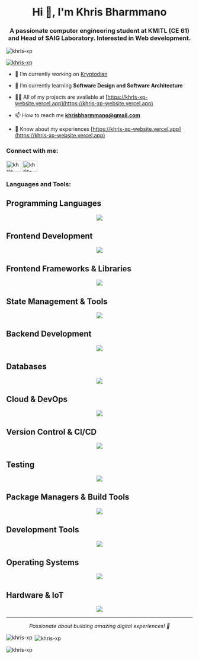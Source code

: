 <h1 align="center">Hi 👋, I'm Khris Bharmmano</h1>
<h3 align="center">A passionate computer engineering student at KMITL (CE 61) and Head of SAIG Laboratory. Interested in Web development.</h3>

<p align="left"> <img src="https://komarev.com/ghpvc/?username=khris-xp&label=Profile%20views&color=0e75b6&style=flat" alt="khris-xp" /> </p>

<p align="left"> <a href="https://github.com/ryo-ma/github-profile-trophy"><img src="https://github-profile-trophy.vercel.app/?username=khris-xp" alt="khris-xp" /></a> </p>

- 🔭 I’m currently working on [Kryptodian](https://kryptodian.com/)

- 🌱 I’m currently learning **Software Design and Software Architecture**

- 👨‍💻 All of my projects are available at [https://khris-xp-website.vercel.app](https://khris-xp-website.vercel.app)

- 📫 How to reach me **khrisbharmmano@gmail.com**

- 📄 Know about my experiences [https://khris-xp-website.vercel.app](https://khris-xp-website.vercel.app)

<h3 align="left">Connect with me:</h3>
<p align="left">
<a href="https://fb.com/khris.bharmmano" target="blank"><img align="center" src="https://raw.githubusercontent.com/rahuldkjain/github-profile-readme-generator/master/src/images/icons/Social/facebook.svg" alt="khris bharmmano" height="30" width="40" /></a>
<a href="https://instagram.com/khris_xp" target="blank"><img align="center" src="https://raw.githubusercontent.com/rahuldkjain/github-profile-readme-generator/master/src/images/icons/Social/instagram.svg" alt="khris-xp" height="30" width="40" /></a>
</p>

<h3 align="left">Languages and Tools:</h3>

## Programming Languages
<p align="center">
  <a href="https://skillicons.dev">
    <img src="https://skillicons.dev/icons?i=c,cpp,cs,go,java,js,ts,php,py,rust,solidity" />
  </a>
</p>

## Frontend Development
<p align="center">
  <a href="https://skillicons.dev">
    <img src="https://skillicons.dev/icons?i=html,css,sass,bootstrap,tailwind,windicss,materialui,vuetify,jquery,regex" />
  </a>
</p>

## Frontend Frameworks & Libraries
<p align="center">
  <a href="https://skillicons.dev">
    <img src="https://skillicons.dev/icons?i=angular,react,vue,nuxtjs,nextjs,svelte,solidjs,astro,electron" />
  </a>
</p>

## State Management & Tools
<p align="center">
  <a href="https://skillicons.dev">
    <img src="https://skillicons.dev/icons?i=redux,pinia,reactivex" />
  </a>
</p>

## Backend Development
<p align="center">
  <a href="https://skillicons.dev">
    <img src="https://skillicons.dev/icons?i=nodejs,express,nestjs,django,flask,fastapi,spring,dotnet,elysia" />
  </a>
</p>

## Databases
<p align="center">
  <a href="https://skillicons.dev">
    <img src="https://skillicons.dev/icons?i=mongodb,mysql,postgres,redis,prisma" />
  </a>
</p>

## Cloud & DevOps
<p align="center">
  <a href="https://skillicons.dev">
    <img src="https://skillicons.dev/icons?i=aws,azure,gcp,docker,heroku,netlify,firebase,supabase" />
  </a>
</p>

## Version Control & CI/CD
<p align="center">
  <a href="https://skillicons.dev">
    <img src="https://skillicons.dev/icons?i=git,github,gitlab,bitbucket,githubactions" />
  </a>
</p>

## Testing
<p align="center">
  <a href="https://skillicons.dev">
    <img src="https://skillicons.dev/icons?i=jest,cypress" />
  </a>
</p>

## Package Managers & Build Tools
<p align="center">
  <a href="https://skillicons.dev">
    <img src="https://skillicons.dev/icons?i=npm,yarn,pnpm,bun" />
  </a>
</p>

## Development Tools
<p align="center">
  <a href="https://skillicons.dev">
    <img src="https://skillicons.dev/icons?i=vscode,neovim,postman,figma" />
  </a>
</p>

## Operating Systems
<p align="center">
  <a href="https://skillicons.dev">
    <img src="https://skillicons.dev/icons?i=linux,apple" />
  </a>
</p>

## Hardware & IoT
<p align="center">
  <a href="https://skillicons.dev">
    <img src="https://skillicons.dev/icons?i=arduino" />
  </a>
</p>

---

<p align="center">
  <i>Passionate about building amazing digital experiences! 🚀</i>
</p>
<p><img align="left" src="https://github-readme-stats.vercel.app/api/top-langs?username=khris-xp&show_icons=true&locale=en&layout=compact" alt="khris-xp" /></p>

<p>&nbsp;<img align="center" src="https://github-readme-stats.vercel.app/api?username=khris-xp&show_icons=true&locale=en" alt="khris-xp" /></p>

<p><img align="center" src="https://github-readme-streak-stats.herokuapp.com/?user=khris-xp&" alt="khris-xp" /></p>

